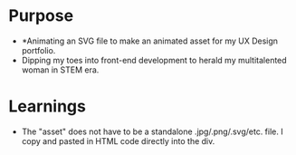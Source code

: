 # Purpose
* *Animating an SVG file to make an animated asset for my UX Design portfolio.
* Dipping my toes into front-end development to herald my multitalented woman in STEM era.

# Learnings
* The "asset" does not have to be a standalone .jpg/.png/.svg/etc. file. I copy and pasted in HTML code directly into the div. 
